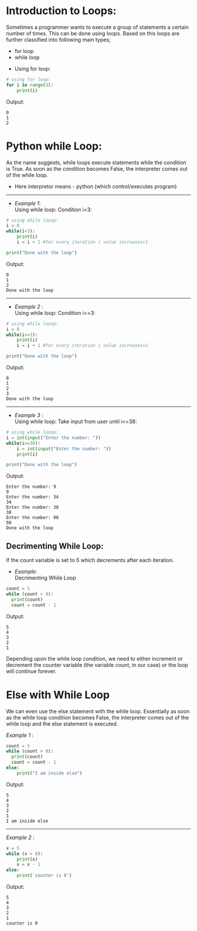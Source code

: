 # Introduction to Loops:
Sometimes a programmer wants to execute a group of statements a certain number of times. This can be done using loops. Based on this loops are further classified into following main types; 
- for loop
- while loop 

* Using for loop:
```python
# using for loop:
for i in range(3):
    print(i)
```

Output:
```
0
1
2
```

#  Python while Loop:
As the name suggests, while loops execute statements while the condition is True. As soon as the condition becomes False, the interpreter comes out of the while loop. 

* Here interpretor means - python (which control/executes program)
---

* *Example 1*:\
Using while loop: Condition i<3:
```python
# using while looop:
i = 0
while(i<3):
    print(i)
    i = i + 1 #for every iteration i value increases+1

print("Done with the loop")
```

Output:
```
0
1
2
Done with the loop
```
---
* *Example 2* : \
Using while loop: Condition i<=3:
```python
# using while looop:
i = 0
while(i<=3):
    print(i)
    i = i + 1 #for every iteration i value increases+1

print("Done with the loop")
```

Output:
```
0
1
2
3
Done with the loop
```
---
* *Example 3* :\
Using while loop: Take input from user until i<=38:
```python
# using while looop:
i = int(input("Enter the number: "))
while(i<=38):
    i = int(input("Enter the number: "))
    print(i)

print("Done with the loop")
```

Output:
```
Enter the number: 9
9
Enter the number: 34
34
Enter the number: 38
38
Enter the number: 98
98
Done with the loop
```

## Decrimenting While Loop:
If the count variable is set to 5 which decrements after each iteration.

* *Example*:\
Decrimenting While Loop
```python
count = 5
while (count > 0):
  print(count)
  count = count - 1
```

Output:
```
5
4
3
2
1
```

Depending upon the while loop condition, we need to either increment or decrement the counter variable (the variable count, in our case) or the loop will continue forever.


# Else with While Loop
We can even use the else statement with the while loop. Essentially as soon as the while loop condition becomes False, the interpreter comes out of the while loop and the else statement is executed. 

*Example 1* :
```python
count = 5
while (count > 0):
  print(count)
  count = count - 1
else:
    print("I am inside else")
```

Output:
```
5
4
3
2
1
I am inside else
```
---
*Example 2* :
```python 
x = 5
while (x > 0):
    print(x)
    x = x - 1
else:
    print('counter is 0')
```

Output:
```
5
4
3
2
1
counter is 0
```